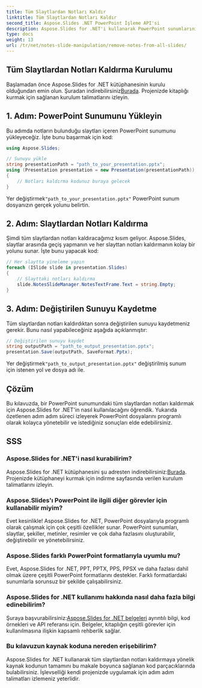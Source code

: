 ```yaml
---
title: Tüm Slaytlardan Notları Kaldır
linktitle: Tüm Slaytlardan Notları Kaldır
second_title: Aspose.Slides .NET PowerPoint İşleme API'si
description: Aspose.Slides for .NET'i kullanarak PowerPoint sunumlarınızdaki tüm slaytlardan notları nasıl kaldıracağınızı öğrenin. Hedefinize kolayca ulaşmak için eksiksiz kaynak kodu örnekleri içeren bu adım adım kılavuzu izleyin.
type: docs
weight: 13
url: /tr/net/notes-slide-manipulation/remove-notes-from-all-slides/
---
```


## Tüm Slaytlardan Notları Kaldırma Kurulumu

 Başlamadan önce Aspose.Slides for .NET kütüphanesinin kurulu olduğundan emin olun. Şuradan indirebilirsiniz[Burada](https://releases.aspose.com/slides/net/). Projenizde kitaplığı kurmak için sağlanan kurulum talimatlarını izleyin.

## 1. Adım: PowerPoint Sunumunu Yükleyin

Bu adımda notların bulunduğu slaytları içeren PowerPoint sunumunu yükleyeceğiz. İşte bunu başarmak için kod:

```csharp
using Aspose.Slides;

// Sunuyu yükle
string presentationPath = "path_to_your_presentation.pptx";
using (Presentation presentation = new Presentation(presentationPath))
{
    // Notları kaldırma kodunuz buraya gelecek
}
```

 Yer değiştirmek`"path_to_your_presentation.pptx"` PowerPoint sunum dosyanızın gerçek yolunu belirtin.

## 2. Adım: Slaytlardan Notları Kaldırma

Şimdi tüm slaytlardan notları kaldıracağımız kısım geliyor. Aspose.Slides, slaytlar arasında geçiş yapmanın ve her slayttan notları kaldırmanın kolay bir yolunu sunar. İşte bunu yapacak kod:

```csharp
// Her slaytta yineleme yapın
foreach (ISlide slide in presentation.Slides)
{
    // Slayttaki notları kaldırma
    slide.NotesSlideManager.NotesTextFrame.Text = string.Empty;
}
```

## 3. Adım: Değiştirilen Sunuyu Kaydetme

Tüm slaytlardan notları kaldırdıktan sonra değiştirilen sunuyu kaydetmeniz gerekir. Bunu nasıl yapabileceğiniz aşağıda açıklanmıştır:

```csharp
// Değiştirilen sunuyu kaydet
string outputPath = "path_to_output_presentation.pptx";
presentation.Save(outputPath, SaveFormat.Pptx);
```

 Yer değiştirmek`"path_to_output_presentation.pptx"` değiştirilmiş sunum için istenen yol ve dosya adı ile.

## Çözüm

Bu kılavuzda, bir PowerPoint sunumundaki tüm slaytlardan notları kaldırmak için Aspose.Slides for .NET'in nasıl kullanılacağını öğrendik. Yukarıda özetlenen adım adım süreci izleyerek PowerPoint dosyalarını programlı olarak kolayca yönetebilir ve istediğiniz sonuçları elde edebilirsiniz.

## SSS

### Aspose.Slides for .NET'i nasıl kurabilirim?

 Aspose.Slides for .NET kütüphanesini şu adresten indirebilirsiniz:[Burada](https://releases.aspose.com/slides/net/). Projenizde kütüphaneyi kurmak için indirme sayfasında verilen kurulum talimatlarını izleyin.

### Aspose.Slides'ı PowerPoint ile ilgili diğer görevler için kullanabilir miyim?

Evet kesinlikle! Aspose.Slides for .NET, PowerPoint dosyalarıyla programlı olarak çalışmak için çok çeşitli özellikler sunar. PowerPoint sunumları, slaytlar, şekiller, metinler, resimler ve çok daha fazlasını oluşturabilir, değiştirebilir ve yönetebilirsiniz.

### Aspose.Slides farklı PowerPoint formatlarıyla uyumlu mu?

Evet, Aspose.Slides for .NET, PPT, PPTX, PPS, PPSX ve daha fazlası dahil olmak üzere çeşitli PowerPoint formatlarını destekler. Farklı formatlardaki sunumlarla sorunsuz bir şekilde çalışabilirsiniz.

### Aspose.Slides for .NET kullanımı hakkında nasıl daha fazla bilgi edinebilirim?

 Şuraya başvurabilirsiniz:[Aspose.Slides for .NET belgeleri](https://reference.aspose.com/slides/net/) ayrıntılı bilgi, kod örnekleri ve API referansı için. Belgeler, kitaplığın çeşitli görevler için kullanılmasına ilişkin kapsamlı rehberlik sağlar.

### Bu kılavuzun kaynak koduna nereden erişebilirim?

Aspose.Slides for .NET kullanarak tüm slaytlardan notları kaldırmaya yönelik kaynak kodunun tamamını bu makale boyunca sağlanan kod parçacıklarında bulabilirsiniz. İşlevselliği kendi projenizde uygulamak için adım adım talimatları izlemeniz yeterlidir.
